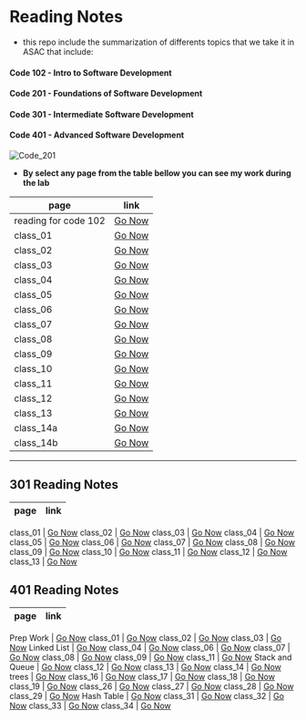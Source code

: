 # Reading Notes

- this repo include the summarization of differents topics that we take it in ASAC that include:

#### Code 102 - Intro to Software Development
#### Code 201 - Foundations of Software Development
#### Code 301 - Intermediate Software Development
#### Code 401 - Advanced Software Development

![Code_201](https://static.javatpoint.com/computer/images/what-is-computer-programming.png)

- **By select any page from the table bellow you can see my work during the lab**

page | link
----- | -----
reading for code 102 | [Go Now](https://alaan-smadi.github.io/read-notes-corrected/)
class_01 | [Go Now](class_01)
class_02 | [Go Now](class_02)
class_03 | [Go Now](class_03)
class_04 | [Go Now](class_04)
class_05 | [Go Now](class_05)
class_06 | [Go Now](class_06)
class_07 | [Go Now](class_07)
class_08 | [Go Now](class_08)
class_09 | [Go Now](class_09)
class_10 | [Go Now](class_10)
class_11 | [Go Now](class_11)
class_12 | [Go Now](class_12)
class_13 | [Go Now](class_13)
class_14a | [Go Now](class_14a)
class_14b | [Go Now](class_14b)


-----------------

## 301 Reading Notes

page | link
----- | -----

class_01 | [Go Now](readingNote_301/class_01)
class_02 | [Go Now](readingNote_301/class_02)
class_03 | [Go Now](readingNote_301/class_03)
class_04 | [Go Now](readingNote_301/class_04)
class_05 | [Go Now](readingNote_301/class_05)
class_06 | [Go Now](readingNote_301/class_06)
class_07 | [Go Now](readingNote_301/class_07)
class_08 | [Go Now](readingNote_301/class_08)
class_09 | [Go Now](readingNote_301/class_09)
class_10 | [Go Now](readingNote_301/class_10)
class_11 | [Go Now](readingNote_301/class_11)
class_12 | [Go Now](readingNote_301/class_12)
class_13 | [Go Now](readingNote_301/class_13)



## 401 Reading Notes

page | link
----- | -----

Prep Work | [Go Now](401_Reads/401_Prep_reading)
class_01 | [Go Now](401_Reads/class_01)
class_02 | [Go Now](401_Reads/class_02)
class_03 | [Go Now](401_Reads/class_03)
Linked List | [Go Now](401_Reads/linked_list)
class_04 | [Go Now](401_Reads/class_04)
class_06 | [Go Now](401_Reads/class_06)
class_07 | [Go Now](401_Reads/class_07)
class_08 | [Go Now](401_Reads/class_08)
class_09 | [Go Now](401_Reads/class_09)
class_11 | [Go Now](401_Reads/class_11)
Stack and Queue | [Go Now](401_Reads/stack_and_queue)
class_12 | [Go Now](401_Reads/class_12)
class_13 | [Go Now](401_Reads/class_13)
class_14 | [Go Now](401_Reads/class_14)
trees | [Go Now](401_Reads/trees)
class_16 | [Go Now](401_Reads/class_16)
class_17 | [Go Now](401_Reads/class_17)
class_18 | [Go Now](401_Reads/class_18)
class_19 | [Go Now](401_Reads/class_19)
class_26 | [Go Now](401_Reads/class_26)
class_27 | [Go Now](401_Reads/class_27)
class_28 | [Go Now](401_Reads/class_28)
class_29 | [Go Now](401_Reads/class_29)
Hash Table | [Go Now](401_Reads/hash_Table)
class_31 | [Go Now](401_Reads/class_31)
class_32 | [Go Now](401_Reads/class_32)
class_33 | [Go Now](401_Reads/class_33)
class_34 | [Go Now](401_Reads/class_34)




